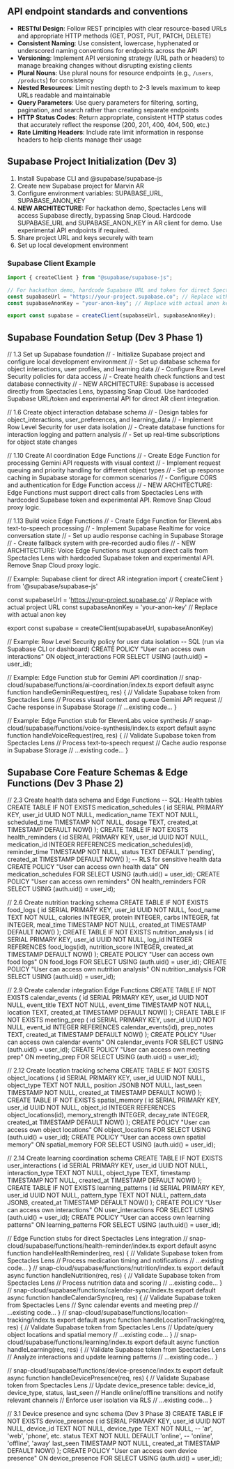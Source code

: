 ## API endpoint standards and conventions

- **RESTful Design**: Follow REST principles with clear resource-based URLs and appropriate HTTP methods (GET, POST, PUT, PATCH, DELETE)
- **Consistent Naming**: Use consistent, lowercase, hyphenated or underscored naming conventions for endpoints across the API
- **Versioning**: Implement API versioning strategy (URL path or headers) to manage breaking changes without disrupting existing clients
- **Plural Nouns**: Use plural nouns for resource endpoints (e.g., `/users`, `/products`) for consistency
- **Nested Resources**: Limit nesting depth to 2-3 levels maximum to keep URLs readable and maintainable
- **Query Parameters**: Use query parameters for filtering, sorting, pagination, and search rather than creating separate endpoints
- **HTTP Status Codes**: Return appropriate, consistent HTTP status codes that accurately reflect the response (200, 201, 400, 404, 500, etc.)
- **Rate Limiting Headers**: Include rate limit information in response headers to help clients manage their usage

## Supabase Project Initialization (Dev 3)

1. Install Supabase CLI and @supabase/supabase-js
2. Create new Supabase project for Marvin AR
3. Configure environment variables: SUPABASE_URL, SUPABASE_ANON_KEY
4. **NEW ARCHITECTURE:** For hackathon demo, Spectacles Lens will access Supabase directly, bypassing Snap Cloud. Hardcode SUPABASE_URL and SUPABASE_ANON_KEY in AR client for demo. Use experimental API endpoints if required.
5. Share project URL and keys securely with team
6. Set up local development environment

### Supabase Client Example

```typescript
import { createClient } from "@supabase/supabase-js";

// For hackathon demo, hardcode Supabase URL and token for direct Spectacles Lens access
const supabaseUrl = "https://your-project.supabase.co"; // Replace with actual project URL
const supabaseAnonKey = "your-anon-key"; // Replace with actual anon key

export const supabase = createClient(supabaseUrl, supabaseAnonKey);
```

## Supabase Foundation Setup (Dev 3 Phase 1)

// 1.3 Set up Supabase foundation
// - Initialize Supabase project and configure local development environment
// - Set up database schema for object interactions, user profiles, and learning data
// - Configure Row Level Security policies for data access
// - Create health check functions and test database connectivity
// - NEW ARCHITECTURE: Supabase is accessed directly from Spectacles Lens, bypassing Snap Cloud. Use hardcoded Supabase URL/token and experimental API for direct AR client integration.

// 1.6 Create object interaction database schema
// - Design tables for object_interactions, user_preferences, and learning_data
// - Implement Row Level Security for user data isolation
// - Create database functions for interaction logging and pattern analysis
// - Set up real-time subscriptions for object state changes

// 1.10 Create AI coordination Edge Functions
// - Create Edge Function for processing Gemini API requests with visual context
// - Implement request queuing and priority handling for different object types
// - Set up response caching in Supabase storage for common scenarios
// - Configure CORS and authentication for Edge Function access
// - NEW ARCHITECTURE: Edge Functions must support direct calls from Spectacles Lens with hardcoded Supabase token and experimental API. Remove Snap Cloud proxy logic.

// 1.13 Build voice Edge Functions
// - Create Edge Function for ElevenLabs text-to-speech processing
// - Implement Supabase Realtime for voice conversation state
// - Set up audio response caching in Supabase Storage
// - Create fallback system with pre-recorded audio files
// - NEW ARCHITECTURE: Voice Edge Functions must support direct calls from Spectacles Lens with hardcoded Supabase token and experimental API. Remove Snap Cloud proxy logic.

// Example: Supabase client for direct AR integration
import { createClient } from '@supabase/supabase-js'

const supabaseUrl = 'https://your-project.supabase.co' // Replace with actual project URL
const supabaseAnonKey = 'your-anon-key' // Replace with actual anon key

export const supabase = createClient(supabaseUrl, supabaseAnonKey)

// Example: Row Level Security policy for user data isolation
-- SQL (run via Supabase CLI or dashboard)
CREATE POLICY "User can access own interactions" ON object_interactions
FOR SELECT USING (auth.uid() = user_id);

// Example: Edge Function stub for Gemini API coordination
// snap-cloud/supabase/functions/ai-coordination/index.ts
export default async function handleGeminiRequest(req, res) {
// Validate Supabase token from Spectacles Lens
// Process visual context and queue Gemini API request
// Cache response in Supabase Storage
// ...existing code...
}

// Example: Edge Function stub for ElevenLabs voice synthesis
// snap-cloud/supabase/functions/voice-synthesis/index.ts
export default async function handleVoiceRequest(req, res) {
// Validate Supabase token from Spectacles Lens
// Process text-to-speech request
// Cache audio response in Supabase Storage
// ...existing code...
}

## Supabase Core Feature Schemas & Edge Functions (Dev 3 Phase 2)

// 2.3 Create health data schema and Edge Functions
-- SQL: Health tables
CREATE TABLE IF NOT EXISTS medication_schedules (
id SERIAL PRIMARY KEY,
user_id UUID NOT NULL,
medication_name TEXT NOT NULL,
scheduled_time TIMESTAMP NOT NULL,
dosage TEXT,
created_at TIMESTAMP DEFAULT NOW()
);
CREATE TABLE IF NOT EXISTS health_reminders (
id SERIAL PRIMARY KEY,
user_id UUID NOT NULL,
medication_id INTEGER REFERENCES medication_schedules(id),
reminder_time TIMESTAMP NOT NULL,
status TEXT DEFAULT 'pending',
created_at TIMESTAMP DEFAULT NOW()
);
-- RLS for sensitive health data
CREATE POLICY "User can access own health data" ON medication_schedules
FOR SELECT USING (auth.uid() = user_id);
CREATE POLICY "User can access own reminders" ON health_reminders
FOR SELECT USING (auth.uid() = user_id);

// 2.6 Create nutrition tracking schema
CREATE TABLE IF NOT EXISTS food_logs (
id SERIAL PRIMARY KEY,
user_id UUID NOT NULL,
food_name TEXT NOT NULL,
calories INTEGER,
protein INTEGER,
carbs INTEGER,
fat INTEGER,
meal_time TIMESTAMP NOT NULL,
created_at TIMESTAMP DEFAULT NOW()
);
CREATE TABLE IF NOT EXISTS nutrition_analysis (
id SERIAL PRIMARY KEY,
user_id UUID NOT NULL,
log_id INTEGER REFERENCES food_logs(id),
nutrition_score INTEGER,
created_at TIMESTAMP DEFAULT NOW()
);
CREATE POLICY "User can access own food logs" ON food_logs
FOR SELECT USING (auth.uid() = user_id);
CREATE POLICY "User can access own nutrition analysis" ON nutrition_analysis
FOR SELECT USING (auth.uid() = user_id);

// 2.9 Create calendar integration Edge Functions
CREATE TABLE IF NOT EXISTS calendar_events (
id SERIAL PRIMARY KEY,
user_id UUID NOT NULL,
event_title TEXT NOT NULL,
event_time TIMESTAMP NOT NULL,
location TEXT,
created_at TIMESTAMP DEFAULT NOW()
);
CREATE TABLE IF NOT EXISTS meeting_prep (
id SERIAL PRIMARY KEY,
user_id UUID NOT NULL,
event_id INTEGER REFERENCES calendar_events(id),
prep_notes TEXT,
created_at TIMESTAMP DEFAULT NOW()
);
CREATE POLICY "User can access own calendar events" ON calendar_events
FOR SELECT USING (auth.uid() = user_id);
CREATE POLICY "User can access own meeting prep" ON meeting_prep
FOR SELECT USING (auth.uid() = user_id);

// 2.12 Create location tracking schema
CREATE TABLE IF NOT EXISTS object_locations (
id SERIAL PRIMARY KEY,
user_id UUID NOT NULL,
object_type TEXT NOT NULL,
position JSONB NOT NULL,
last_seen TIMESTAMP NOT NULL,
created_at TIMESTAMP DEFAULT NOW()
);
CREATE TABLE IF NOT EXISTS spatial_memory (
id SERIAL PRIMARY KEY,
user_id UUID NOT NULL,
object_id INTEGER REFERENCES object_locations(id),
memory_strength INTEGER,
decay_rate INTEGER,
created_at TIMESTAMP DEFAULT NOW()
);
CREATE POLICY "User can access own object locations" ON object_locations
FOR SELECT USING (auth.uid() = user_id);
CREATE POLICY "User can access own spatial memory" ON spatial_memory
FOR SELECT USING (auth.uid() = user_id);

// 2.14 Create learning coordination schema
CREATE TABLE IF NOT EXISTS user_interactions (
id SERIAL PRIMARY KEY,
user_id UUID NOT NULL,
interaction_type TEXT NOT NULL,
object_type TEXT,
timestamp TIMESTAMP NOT NULL,
created_at TIMESTAMP DEFAULT NOW()
);
CREATE TABLE IF NOT EXISTS learning_patterns (
id SERIAL PRIMARY KEY,
user_id UUID NOT NULL,
pattern_type TEXT NOT NULL,
pattern_data JSONB,
created_at TIMESTAMP DEFAULT NOW()
);
CREATE POLICY "User can access own interactions" ON user_interactions
FOR SELECT USING (auth.uid() = user_id);
CREATE POLICY "User can access own learning patterns" ON learning_patterns
FOR SELECT USING (auth.uid() = user_id);

// Edge Function stubs for direct Spectacles Lens integration
// snap-cloud/supabase/functions/health-reminder/index.ts
export default async function handleHealthReminder(req, res) {
// Validate Supabase token from Spectacles Lens
// Process medication timing and notifications
// ...existing code...
}
// snap-cloud/supabase/functions/nutrition/index.ts
export default async function handleNutrition(req, res) {
// Validate Supabase token from Spectacles Lens
// Process nutrition data and scoring
// ...existing code...
}
// snap-cloud/supabase/functions/calendar-sync/index.ts
export default async function handleCalendarSync(req, res) {
// Validate Supabase token from Spectacles Lens
// Sync calendar events and meeting prep
// ...existing code...
}
// snap-cloud/supabase/functions/location-tracking/index.ts
export default async function handleLocationTracking(req, res) {
// Validate Supabase token from Spectacles Lens
// Update/query object locations and spatial memory
// ...existing code...
}
// snap-cloud/supabase/functions/learning/index.ts
export default async function handleLearning(req, res) {
// Validate Supabase token from Spectacles Lens
// Analyze interactions and update learning patterns
// ...existing code...
}

// snap-cloud/supabase/functions/device-presence/index.ts
export default async function handleDevicePresence(req, res) {
// Validate Supabase token from Spectacles Lens
// Update device_presence table: device_id, device_type, status, last_seen
// Handle online/offline transitions and notify relevant channels
// Enforce user isolation via RLS
// ...existing code...
}

// 3.1 Device presence and sync schema (Dev 3 Phase 3)
CREATE TABLE IF NOT EXISTS device_presence (
id SERIAL PRIMARY KEY,
user_id UUID NOT NULL,
device_id TEXT NOT NULL,
device_type TEXT NOT NULL, -- 'ar', 'web', 'phone', etc.
status TEXT NOT NULL DEFAULT 'online', -- 'online', 'offline', 'away'
last_seen TIMESTAMP NOT NULL,
created_at TIMESTAMP DEFAULT NOW()
);
CREATE POLICY "User can access own device presence" ON device_presence
FOR SELECT USING (auth.uid() = user_id);
